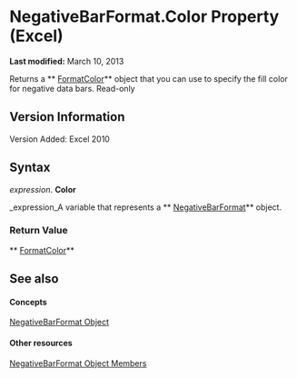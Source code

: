 
# NegativeBarFormat.Color Property (Excel)

 **Last modified:** March 10, 2013

 Returns a ** [FormatColor](b7818b27-8790-ef52-c24e-8edbdcf979f2.md)** object that you can use to specify the fill color for negative data bars. Read-only

## Version Information

Version Added: Excel 2010 


## Syntax

 _expression_. **Color**

 _expression_A variable that represents a  ** [NegativeBarFormat](25daa644-29af-a7c1-1d11-be9c72cfff7a.md)** object.


### Return Value

 ** [FormatColor](b7818b27-8790-ef52-c24e-8edbdcf979f2.md)**


## See also


#### Concepts


 [NegativeBarFormat Object](25daa644-29af-a7c1-1d11-be9c72cfff7a.md)
#### Other resources


 [NegativeBarFormat Object Members](4c26bd77-17a6-453d-75d0-ac83066fab5b.md)
